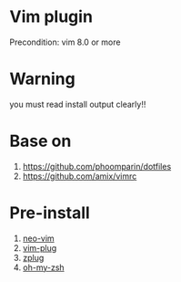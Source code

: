 # Vim plugin
Precondition: vim 8.0 or more

# Warning
you must read install output clearly!!

# Base on
1. https://github.com/phoomparin/dotfiles
2. https://github.com/amix/vimrc

# Pre-install
1. [neo-vim](https://github.com/neovim/neovim)
2. [vim-plug](https://github.com/junegunn/vim-plug)
3. [zplug](https://github.com/zplug/zplug)
4. [oh-my-zsh](https://github.com/robbyrussell/oh-my-zsh)
